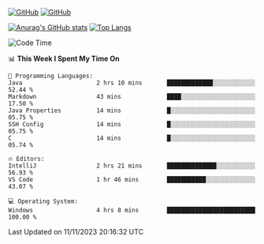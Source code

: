 [![GitHub](https://img.shields.io/github/followers/sharpxk?style=social)](https://github.com/sharpxk) [![GitHub](https://img.shields.io/github/stars/sharpxk?style=social)](https://github.com/sharpxk)

[![Anurag's GitHub stats](https://github-readme-stats-git-masterrstaa-rickstaa.vercel.app/api?username=sharpxk&hide=contribs,prs,issues&show_icons=true&theme=tokyonight)](https://github.com/anuraghazra/github-readme-stats)
[![Top Langs](https://github-readme-stats-git-masterrstaa-rickstaa.vercel.app/api/top-langs/?username=sharpxk&layout=compact&theme=tokyonight)](https://github.com/anuraghazra/github-readme-stats)

<!--START_SECTION:waka-->
![Code Time](http://img.shields.io/badge/Code%20Time-348%20hrs%2024%20mins-blue)

📊 **This Week I Spent My Time On** 

```text
💬 Programming Languages: 
Java                     2 hrs 10 mins       █████████████░░░░░░░░░░░░   52.44 % 
Markdown                 43 mins             ████░░░░░░░░░░░░░░░░░░░░░   17.50 % 
Java Properties          14 mins             █░░░░░░░░░░░░░░░░░░░░░░░░   05.75 % 
SSH Config               14 mins             █░░░░░░░░░░░░░░░░░░░░░░░░   05.75 % 
C                        14 mins             █░░░░░░░░░░░░░░░░░░░░░░░░   05.74 % 

🔥 Editors: 
IntelliJ                 2 hrs 21 mins       ██████████████░░░░░░░░░░░   56.93 % 
VS Code                  1 hr 46 mins        ███████████░░░░░░░░░░░░░░   43.07 % 

💻 Operating System: 
Windows                  4 hrs 8 mins        █████████████████████████   100.00 % 
```


 Last Updated on 11/11/2023 20:16:32 UTC
<!--END_SECTION:waka-->
